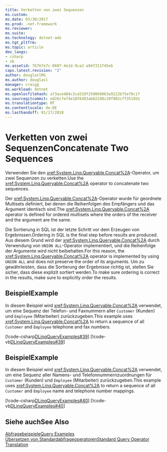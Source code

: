 ```yaml
---
title: Verketten von zwei Sequenzen
ms.custom: 
ms.date: 03/30/2017
ms.prod: .net-framework
ms.reviewer: 
ms.suite: 
ms.technology: dotnet-ado
ms.tgt_pltfrm: 
ms.topic: article
dev_langs:
- csharp
- vb
ms.assetid: 76767e7c-0607-4e1d-9ca2-a94f311f45eb
caps.latest.revision: "2"
author: douglaslMS
ms.author: douglasl
manager: craigg
ms.workload: dotnet
ms.openlocfilehash: a73ace484c3ca519f250069063a9222b75ef6c17
ms.sourcegitcommit: ed26cfef4e18f6d93ab822d8c29f902cff3519d1
ms.translationtype: MT
ms.contentlocale: de-DE
ms.lasthandoff: 01/17/2018
---
```

# <a name="concatenate-two-sequences"></a><span data-ttu-id="766cf-102">Verketten von zwei Sequenzen</span><span class="sxs-lookup"><span data-stu-id="766cf-102">Concatenate Two Sequences</span></span>
<span data-ttu-id="766cf-103">Verwenden Sie den <xref:System.Linq.Queryable.Concat%2A>-Operator, um zwei Sequenzen zu verketten.</span><span class="sxs-lookup"><span data-stu-id="766cf-103">Use the <xref:System.Linq.Queryable.Concat%2A> operator to concatenate two sequences.</span></span>  
  
 <span data-ttu-id="766cf-104">Der <xref:System.Linq.Queryable.Concat%2A>-Operator wurde für geordnete Multisets definiert, bei denen die Reihenfolgen des Empfängers und das Argument identisch sind.</span><span class="sxs-lookup"><span data-stu-id="766cf-104">The <xref:System.Linq.Queryable.Concat%2A> operator is defined for ordered multisets where the orders of the receiver and the argument are the same.</span></span>  
  
 <span data-ttu-id="766cf-105">Die Sortierung in SQL ist der letzte Schritt vor dem Erzeugen von Ergebnissen.</span><span class="sxs-lookup"><span data-stu-id="766cf-105">Ordering in SQL is the final step before results are produced.</span></span> <span data-ttu-id="766cf-106">Aus diesem Grund wird der <xref:System.Linq.Queryable.Concat%2A> durch Verwendung von `UNION ALL`-Operator implementiert, und die Reihenfolge der Argumente wird nicht beibehalten.</span><span class="sxs-lookup"><span data-stu-id="766cf-106">For this reason, the <xref:System.Linq.Queryable.Concat%2A> operator is implemented by using `UNION ALL` and does not preserve the order of its arguments.</span></span> <span data-ttu-id="766cf-107">Um zu gewährleisten, dass die Sortierung der Ergebnisse richtig ist, stellen Sie sicher, dass diese explizit sortiert werden.</span><span class="sxs-lookup"><span data-stu-id="766cf-107">To make sure ordering is correct in the results, make sure to explicitly order the results.</span></span>  
  
## <a name="example"></a><span data-ttu-id="766cf-108">Beispiel</span><span class="sxs-lookup"><span data-stu-id="766cf-108">Example</span></span>  
 <span data-ttu-id="766cf-109">In diesem Beispiel wird <xref:System.Linq.Queryable.Concat%2A> verwendet, um eine Sequenz der Telefon- und Faxnummern aller `Customer` (Kunden) und `Employee` (Mitarbeiter) zurückzugeben.</span><span class="sxs-lookup"><span data-stu-id="766cf-109">This example uses <xref:System.Linq.Queryable.Concat%2A> to return a sequence of all `Customer` and `Employee` telephone and fax numbers.</span></span>  
  
 [!code-csharp[DLinqQueryExamples#39](../../../../../../samples/snippets/csharp/VS_Snippets_Data/DLinqQueryExamples/cs/Program.cs#39)]
 [!code-vb[DLinqQueryExamples#39](../../../../../../samples/snippets/visualbasic/VS_Snippets_Data/DLinqQueryExamples/vb/Module1.vb#39)]  
  
## <a name="example"></a><span data-ttu-id="766cf-110">Beispiel</span><span class="sxs-lookup"><span data-stu-id="766cf-110">Example</span></span>  
 <span data-ttu-id="766cf-111">In diesem Beispiel wird <xref:System.Linq.Queryable.Concat%2A> verwendet, um eine Sequenz aller Namens- und Telefonnummernzuordnungen für `Customer` (Kunden) und `Employee` (Mitarbeiter) zurückzugeben.</span><span class="sxs-lookup"><span data-stu-id="766cf-111">This example uses <xref:System.Linq.Queryable.Concat%2A> to return a sequence of all `Customer` and `Employee` name and telephone number mappings.</span></span>  
  
 [!code-csharp[DLinqQueryExamples#40](../../../../../../samples/snippets/csharp/VS_Snippets_Data/DLinqQueryExamples/cs/Program.cs#40)]
 [!code-vb[DLinqQueryExamples#40](../../../../../../samples/snippets/visualbasic/VS_Snippets_Data/DLinqQueryExamples/vb/Module1.vb#40)]  
  
## <a name="see-also"></a><span data-ttu-id="766cf-112">Siehe auch</span><span class="sxs-lookup"><span data-stu-id="766cf-112">See Also</span></span>  
 [<span data-ttu-id="766cf-113">Abfragebeispiele</span><span class="sxs-lookup"><span data-stu-id="766cf-113">Query Examples</span></span>](../../../../../../docs/framework/data/adonet/sql/linq/query-examples.md)  
 [<span data-ttu-id="766cf-114">Übersetzen von Standardabfrageoperatoren</span><span class="sxs-lookup"><span data-stu-id="766cf-114">Standard Query Operator Translation</span></span>](../../../../../../docs/framework/data/adonet/sql/linq/standard-query-operator-translation.md)
